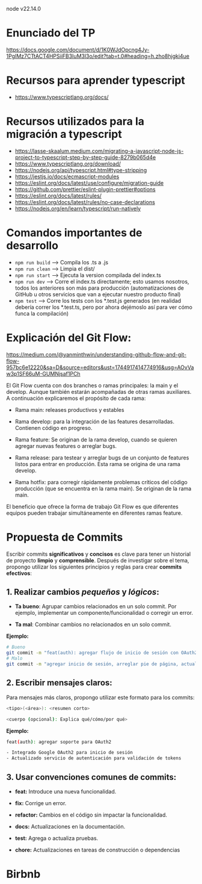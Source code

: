 node v22.14.0

# Enunciado del TP

https://docs.google.com/document/d/1K0WJdOpcng4Jy-1PgIMz7CTtACT4HPSiiFB3IuM3l3o/edit?tab=t.0#heading=h.zho8hjgki4ue

# Recursos para aprender typescript
- https://www.typescriptlang.org/docs/

# Recursos utilizados para la migración a typescript
- https://lasse-skaalum.medium.com/migrating-a-javascript-node-js-project-to-typescript-step-by-step-guide-8279b065d4e
- https://www.typescriptlang.org/download/
- https://nodejs.org/api/typescript.html#type-stripping
- https://jestjs.io/docs/ecmascript-modules
- https://eslint.org/docs/latest/use/configure/migration-guide
- https://github.com/prettier/eslint-plugin-prettier#options
- https://eslint.org/docs/latest/rules/
- https://eslint.org/docs/latest/rules/no-case-declarations
- https://nodejs.org/en/learn/typescript/run-natively

# Comandos importantes de desarrollo
- `npm run build` --> Compila los .ts a .js
- `npm run clean` --> Limpia el dist/
- `npm run start` --> Ejecuta la version compilada del index.ts
- `npm run dev` --> Corre el index.ts directamente; esto usamos nosotros, todos los anteriores son más para producción (automatizaciones de GitHub u otros servicios que van a ejecutar nuestro producto final)
- `npm test` --> Corre los tests con los *.test.js generados (en realidad debería correr los *.test.ts, pero por ahora dejémoslo así para ver cómo funca la compilación)

# Explicación del Git Flow:

https://medium.com/@yanminthwin/understanding-github-flow-and-git-flow-957bc6e12220&sa=D&source=editors&ust=1744917414774916&usg=AOvVaw3p1SF66uM-GUMNjsaf1PCh

El Git Flow cuenta con dos branches o ramas principales: la main y el develop. Aunque también estarán acompañadas de otras ramas auxiliares. A continuación explicaremos el propósito de cada rama:

- Rama main: releases productivos y estables

- Rama develop: para la integración de las features desarrolladas. Contienen código en progreso.

- Rama feature: Se originan de la rama develop, cuando se quieren agregar nuevas features o arreglar bugs.

- Rama release: para testear y arreglar bugs de un conjunto de features listos para entrar en producción. Esta rama se origina de una rama develop.

- Rama hotfix: para corregir rápidamente problemas críticos del código producción (que se encuentra en la rama main). Se originan de la rama main.

El beneficio que ofrece la forma de trabajo Git Flow es que diferentes equipos pueden trabajar simultáneamente en diferentes ramas feature. 

# Propuesta de Commits
Escribir commits **significativos** y **concisos** es clave para tener un historial de proyecto **limpio** y **comprensible**. Después de investigar sobre el tema, propongo utilizar los siguientes principios y reglas para crear **commits efectivos**:

## 1. Realizar cambios _pequeños_ y _lógicos_:
- **Ta bueno**: Agrupar cambios relacionados en un solo commit. Por ejemplo, implementar un componente/funcionalidad o corregir un error.

- **Ta mal**: Combinar cambios no relacionados en un solo commit.

**Ejemplo:**
```bash
# Bueno
git commit -m "feat(auth): agregar flujo de inicio de sesión con OAuth2"
# Malo
git commit -m "agregar inicio de sesión, arreglar pie de página, actualizar estilos"
```

## 2. Escribir mensajes claros:
Para mensajes más claros, propongo utilizar este formato para los commits:
```bash
<tipo>(<área>): <resumen corto>

<cuerpo (opcional): Explica qué/cómo/por qué>
```

**Ejemplo:**
```bash
feat(auth): agregar soporte para OAuth2

- Integrado Google OAuth2 para inicio de sesión
- Actualizado servicio de autenticación para validación de tokens
```

## 3. Usar convenciones comunes de commits: 
- **feat:** Introduce una nueva funcionalidad.

- **fix:** Corrige un error.

- **refactor:** Cambios en el código sin impactar la funcionalidad.

- **docs:** Actualizaciones en la documentación.
 
- **test:** Agrega o actualiza pruebas.
 
- **chore:** Actualizaciones en tareas de construcción o dependencias 
# Birbnb

